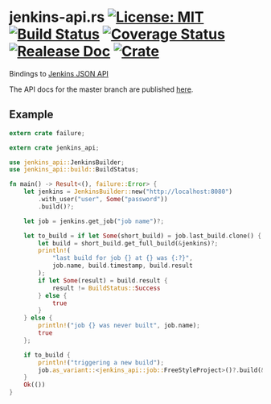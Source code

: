 # jenkins-api.rs [![License: MIT](https://img.shields.io/badge/License-MIT-yellow.svg)](https://opensource.org/licenses/MIT) [![Build Status](https://travis-ci.org/mockersf/jenkins-api.rs.svg?branch=master)](https://travis-ci.org/mockersf/jenkins-api.rs) [![Coverage Status](https://coveralls.io/repos/github/mockersf/jenkins-api.rs/badge.svg?branch=master)](https://coveralls.io/github/mockersf/jenkins-api.rs?branch=master) [![Realease Doc](https://docs.rs/jenkins_api/badge.svg)](https://docs.rs/jenkins_api) [![Crate](https://img.shields.io/crates/v/jenkins_api.svg)](https://crates.io/crates/jenkins_api)

Bindings to [Jenkins JSON API](https://wiki.jenkins.io/display/JENKINS/Remote+access+API)

The API docs for the master branch are published [here](https://mockersf.github.io/jenkins-api.rs/).

## Example

```rust
extern crate failure;

extern crate jenkins_api;

use jenkins_api::JenkinsBuilder;
use jenkins_api::build::BuildStatus;

fn main() -> Result<(), failure::Error> {
    let jenkins = JenkinsBuilder::new("http://localhost:8080")
        .with_user("user", Some("password"))
        .build()?;

    let job = jenkins.get_job("job name")?;

    let to_build = if let Some(short_build) = job.last_build.clone() {
        let build = short_build.get_full_build(&jenkins)?;
        println!(
            "last build for job {} at {} was {:?}",
            job.name, build.timestamp, build.result
        );
        if let Some(result) = build.result {
            result != BuildStatus::Success
        } else {
            true
        }
    } else {
        println!("job {} was never built", job.name);
        true
    };

    if to_build {
        println!("triggering a new build");
        job.as_variant::<jenkins_api::job::FreeStyleProject>()?.build(&jenkins)?;
    }
    Ok(())
}
```
